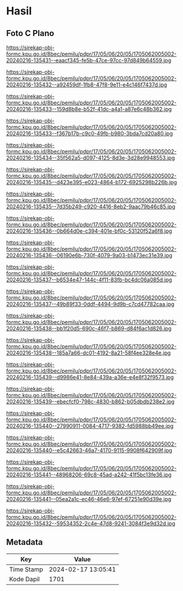 # Hasil

## Foto C Plano

https://sirekap-obj-formc.kpu.go.id/8bec/pemilu/pdpr/17/05/06/20/05/1705062005002-20240216-135431--eaacf345-fe5b-47ce-97cc-97d849b64559.jpg

https://sirekap-obj-formc.kpu.go.id/8bec/pemilu/pdpr/17/05/06/20/05/1705062005002-20240216-135432--a92459df-1fb8-47f8-9e11-e4c146f7437d.jpg

https://sirekap-obj-formc.kpu.go.id/8bec/pemilu/pdpr/17/05/06/20/05/1705062005002-20240216-135433--159d8b8e-b52f-41dc-a4a1-a87e6c48b362.jpg

https://sirekap-obj-formc.kpu.go.id/8bec/pemilu/pdpr/17/05/06/20/05/1705062005002-20240216-135433--f367b17b-c9c0-49fb-b980-3bda7cd20a80.jpg

https://sirekap-obj-formc.kpu.go.id/8bec/pemilu/pdpr/17/05/06/20/05/1705062005002-20240216-135434--35f562a5-d097-4125-8d3e-3d28e9948553.jpg

https://sirekap-obj-formc.kpu.go.id/8bec/pemilu/pdpr/17/05/06/20/05/1705062005002-20240216-135435--d423e395-e023-4864-b172-6925298b226b.jpg

https://sirekap-obj-formc.kpu.go.id/8bec/pemilu/pdpr/17/05/06/20/05/1705062005002-20240216-135435--7d35b249-c920-4416-8eb2-9aac79b46c85.jpg

https://sirekap-obj-formc.kpu.go.id/8bec/pemilu/pdpr/17/05/06/20/05/1705062005002-20240216-135436--0b664d0e-c394-401e-bf0c-53120f52a6f8.jpg

https://sirekap-obj-formc.kpu.go.id/8bec/pemilu/pdpr/17/05/06/20/05/1705062005002-20240216-135436--06190e6b-730f-4079-9a03-b1473ec31e39.jpg

https://sirekap-obj-formc.kpu.go.id/8bec/pemilu/pdpr/17/05/06/20/05/1705062005002-20240216-135437--b6534e47-144c-4f11-83fb-bc4dc06a085d.jpg

https://sirekap-obj-formc.kpu.go.id/8bec/pemilu/pdpr/17/05/06/20/05/1705062005002-20240216-135437--49b89f33-0ddf-4494-9d9b-c7cd47782caa.jpg

https://sirekap-obj-formc.kpu.go.id/8bec/pemilu/pdpr/17/05/06/20/05/1705062005002-20240216-135438--bb1f20d5-690c-46f7-b869-d84f6ac1d826.jpg

https://sirekap-obj-formc.kpu.go.id/8bec/pemilu/pdpr/17/05/06/20/05/1705062005002-20240216-135438--185a7a66-dc01-4192-8a21-58f4ee328e4e.jpg

https://sirekap-obj-formc.kpu.go.id/8bec/pemilu/pdpr/17/05/06/20/05/1705062005002-20240216-135439--d9986e41-8e84-439a-a36e-e4e8f32f9573.jpg

https://sirekap-obj-formc.kpu.go.id/8bec/pemilu/pdpr/17/05/06/20/05/1705062005002-20240216-135439--ebecfcf0-798c-4830-b862-b05dbdb238e2.jpg

https://sirekap-obj-formc.kpu.go.id/8bec/pemilu/pdpr/17/05/06/20/05/1705062005002-20240216-135440--27990911-0084-4717-9382-fd5988bb49ee.jpg

https://sirekap-obj-formc.kpu.go.id/8bec/pemilu/pdpr/17/05/06/20/05/1705062005002-20240216-135440--e5c42663-46a7-4170-9115-9908f642909f.jpg

https://sirekap-obj-formc.kpu.go.id/8bec/pemilu/pdpr/17/05/06/20/05/1705062005002-20240216-135441--48968206-69c8-45ad-a242-41f5bc13fe36.jpg

https://sirekap-obj-formc.kpu.go.id/8bec/pemilu/pdpr/17/05/06/20/05/1705062005002-20240216-135441--05ea2a1c-ec46-46e6-97ef-67251e90d39e.jpg

https://sirekap-obj-formc.kpu.go.id/8bec/pemilu/pdpr/17/05/06/20/05/1705062005002-20240216-135432--59534352-2c4e-47d8-9241-3084f3e9d32d.jpg


## Metadata

| Key        | Value               |
| ---------- | ------------------- |
| Time Stamp | 2024-02-17 13:05:41 |
| Kode Dapil | 1701                |



